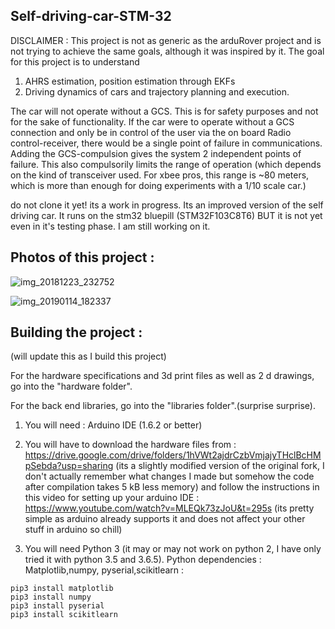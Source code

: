 ## Self-driving-car-STM-32

DISCLAIMER : This project is not as generic as the arduRover project and is not trying to achieve the same goals, although it was inspired by it. The goal for this project is to understand 

1) AHRS estimation, position estimation through EKFs
2) Driving dynamics of cars and trajectory planning and execution.

The car will not operate without a GCS. This is for safety purposes and not for the sake of functionality. If the car were to operate without a GCS connection and only be in control of the user via the on board Radio control-receiver, there would be a single point of failure in communications. Adding the GCS-compulsion gives the system 2 independent points of failure. This also compulsorily limits the range of operation (which depends on the kind of transceiver used. For xbee pros, this range is ~80 meters, which is more than enough for doing experiments with a 1/10 scale car.)

do not clone it yet! its a work in progress. Its an improved version of the self driving car. It runs on the stm32 bluepill (STM32F103C8T6) BUT it is not yet even in it's testing phase. I am still working on it.

## Photos of this project : 
![img_20181223_232752](https://user-images.githubusercontent.com/24889667/51115201-90983580-182d-11e9-9a05-9175e0551990.jpg)

![img_20190114_182337](https://user-images.githubusercontent.com/24889667/51115209-968e1680-182d-11e9-9db0-57a545443a52.jpg)


## Building the project : 

(will update this as I build this project)

For the hardware specifications and 3d print files as well as 2 d drawings, go into the "hardware folder". 

For the back end libraries, go into the "libraries folder".(surprise surprise).

1) You will need : Arduino IDE (1.6.2 or better)

2) You will have to download the hardware files from : https://drive.google.com/drive/folders/1hVWt2ajdrCzbVmjajyTHclBcHMpSebda?usp=sharing (its a slightly modified version of the original fork, I don't actually remember what changes I made but somehow the code after compilation takes 5 kB less memory) and follow the instructions in this video for setting up your arduino IDE : https://www.youtube.com/watch?v=MLEQk73zJoU&t=295s (its pretty simple as arduino already supports it and does not affect your other stuff in arduino so chill)

3) You will need Python 3 (it may or may not work on python 2, I have only tried it with python 3.5 and 3.6.5).
Python dependencies : 
Matplotlib,numpy, pyserial,scikitlearn :
```
pip3 install matplotlib
pip3 install numpy 
pip3 install pyserial
pip3 install scikitlearn
```
